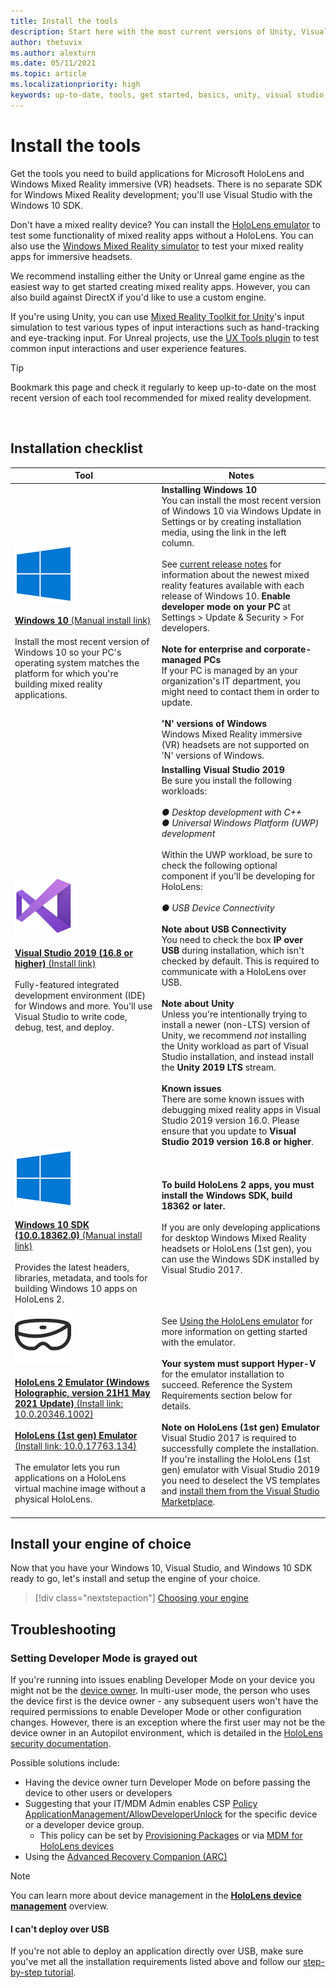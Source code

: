 ```yaml
---
title: Install the tools
description: Start here with the most current versions of Unity, Visual Studio, and tools recommended for HoloLens and VR development.
author: thetuvix
ms.author: alexturn
ms.date: 05/11/2021
ms.topic: article
ms.localizationpriority: high
keywords: up-to-date, tools, get started, basics, unity, visual studio, toolkit, mixed reality headset, windows mixed reality headset, virtual reality headset, installation, Windows, HoloLens, emulator, unreal, openxr
---
```


# Install the tools

Get the tools you need to build applications for Microsoft HoloLens and Windows Mixed Reality immersive (VR) headsets. There is no separate SDK for Windows Mixed Reality development; you'll use Visual Studio with the Windows 10 SDK.

Don't have a mixed reality device? You can install the [HoloLens emulator](platform-capabilities-and-apis/using-the-hololens-emulator.md) to test some functionality of mixed reality apps without a HoloLens. You can also use the [Windows Mixed Reality simulator](platform-capabilities-and-apis/using-the-windows-mixed-reality-simulator.md) to test your mixed reality apps for immersive headsets. 

We recommend installing either the Unity or Unreal game engine as the easiest way to get started creating mixed reality apps. However, you can also build against DirectX if you'd like to use a custom engine.

If you're using Unity, you can use [Mixed Reality Toolkit for Unity](https://github.com/Microsoft/MixedRealityToolkit-Unity)'s input simulation to test various types of input interactions such as hand-tracking and eye-tracking input. For Unreal projects, use the [UX Tools plugin](https://github.com/microsoft/MixedReality-UXTools-Unreal) to test common input interactions and user experience features.

>[!TIP]
>Bookmark this page and check it regularly to keep up-to-date on the most recent version of each tool recommended for mixed reality development.

<br>

## Installation checklist

| Tool | Notes |
|---------|---------|
| ![Windows logo](images/Windows10_logo.png)<br><br><a href="https://www.microsoft.com/software-download/windows10" target="_blank">**Windows 10** (Manual install link)</a><br><br>Install the most recent version of Windows 10 so your PC's operating system matches the platform for which you're building mixed reality applications.  | **Installing Windows 10** <br> You can install the most recent version of Windows 10 via Windows Update in Settings or by creating installation media, using the link in the left column. <br><br>See [current release notes](https://docs.microsoft.com/windows/mixed-reality/enthusiast-guide/release-notes-october-2018.md) for information about the newest mixed reality features available with each release of Windows 10. **Enable developer mode on your PC** at Settings > Update & Security > For developers. <br><br> **Note for enterprise and corporate-managed PCs**<br>If your PC is managed by an your organization's IT department, you might need to contact them in order to update. <br><br> **'N' versions of Windows**<br> Windows Mixed Reality immersive (VR) headsets are not supported on 'N' versions of Windows. |
| ![Visual Studio logo image](images/visualstudio_logo.png)<br><br><a href="https://visualstudio.microsoft.com/downloads/" target="_blank">**Visual Studio 2019 (16.8 or higher)** (Install link)</a> <br><br>Fully-featured integrated development environment (IDE) for Windows and more. You'll use Visual Studio to write code, debug, test, and deploy. | **Installing Visual Studio 2019** <br> Be sure you install the following workloads: <br><br>*● Desktop development with C++*<br>*● Universal Windows Platform (UWP) development*<br><br>Within the UWP workload, be sure to check the following optional component if you'll be developing for HoloLens:<br><br>*● USB Device Connectivity*<br><br>**Note about USB Connectivity**<br>You need to check the box **IP over USB** during installation, which isn't checked by default. This is required to communicate with a HoloLens over USB.<br><br>**Note about Unity**<br>Unless you're intentionally trying to install a newer (non-LTS) version of Unity, we recommend *not* installing the Unity workload as part of Visual Studio installation, and instead install the **Unity 2019 LTS** stream.<br><br>**Known issues**<br>There are some known issues with debugging mixed reality apps in Visual Studio 2019 version 16.0.  Please ensure that you update to **Visual Studio 2019 version 16.8 or higher**. |
| ![Windows logo](images/Windows10_logo.png)<br><br><a href="https://developer.microsoft.com//windows/downloads/windows-10-sdk" target="_blank">**Windows 10 SDK (10.0.18362.0)** (Manual install link)</a> <br><br>Provides the latest headers, libraries, metadata, and tools for building Windows 10 apps on HoloLens 2. | **To build HoloLens 2 apps, you must install the Windows SDK, build 18362 or later.**<br> <br> If you are only developing applications for desktop Windows Mixed Reality headsets or HoloLens (1st gen), you can use the Windows SDK installed by Visual Studio 2017. |
| ![Visual Studio logo](images/HoloLensIcon.jpg)<br><br><a href="https://go.microsoft.com/fwlink/?linkid=2162581" target="_blank">**HoloLens 2 Emulator (Windows Holographic, version 21H1 May 2021 Update)** (Install link: 10.0.20346.1002)</a><br> <br><a href="https://go.microsoft.com/fwlink/?linkid=2065980" target="_blank">**HoloLens (1st gen) Emulator** (Install link: 10.0.17763.134)</a> <br><br>The emulator lets you run applications on a HoloLens virtual machine image without a physical HoloLens.<br> <br> | See [Using the HoloLens emulator](../develop/platform-capabilities-and-apis/using-the-hololens-emulator.md) for more information on getting started with the emulator.<br> <br> **Your system must support Hyper-V** for the emulator installation to succeed. Reference the System Requirements section below for details. <br> <br> **Note on HoloLens (1st gen) Emulator** <br>  Visual Studio 2017 is required to successfully complete the installation. If you're installing the HoloLens (1st gen) emulator with Visual Studio 2019 you need to deselect the VS templates and [install them from the Visual Studio Marketplace](https://marketplace.visualstudio.com/items?itemName=WindowsMixedRealityteam.WindowsMixedRealityAppTemplatesVSIX). |

## Install your engine of choice

Now that you have your Windows 10, Visual Studio, and Windows 10 SDK ready to go, let's install and setup the engine of your choice. 

> [!div class="nextstepaction"]
> [Choosing your engine](choosing-an-engine.md) 

## Troubleshooting

### Setting Developer Mode is grayed out

If you're running into issues enabling Developer Mode on your device you might not be the [device owner](/hololens/security-adminless-os). In multi-user mode, the person who uses the device first is the device owner - any subsequent users won't have the required permissions to enable Developer Mode or other configuration changes. However, there is an exception where the first user may not be the device owner in an Autopilot environment, which is detailed in the [HoloLens security documentation](/hololens/security-adminless-os#device-owner).

Possible solutions include:

* Having the device owner turn Developer Mode on before passing the device to other users or developers
* Suggesting that your IT/MDM Admin enables CSP [Policy ApplicationManagement/AllowDeveloperUnlock](/windows/client-management/mdm/policy-csp-applicationmanagement#applicationmanagement-allowdeveloperunlock) for the specific device or a developer device group. 
    * This policy can be set by [Provisioning Packages](/hololens/hololens-provisioning) or via [MDM for HoloLens devices](/hololens/hololens-mdm-configure)
* Using the [Advanced Recovery Companion (ARC)](/hololens/hololens-recovery)

> [!NOTE]
> You can learn more about device management in the **[HoloLens device management](/hololens/hololens-csp-policy-overview)** overview.

#### I can't deploy over USB

If you're not able to deploy an application directly over USB, make sure you've met all the installation requirements listed above and follow our [step-by-step tutorial](unity/tutorials/mr-learning-base-02.md#building-your-application-to-your-hololens-2).
